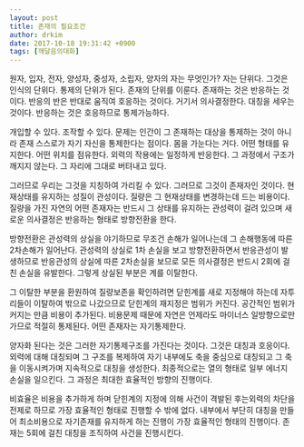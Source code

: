 ```yaml
---
layout: post
title: 존재의 필요조건
author: drkim
date: 2017-10-18 19:31:42 +0900
tags: [깨달음의대화]
---
```

원자, 입자, 전자, 양성자, 중성자, 소립자, 양자의 자는 무엇인가? 자는 단위다. 그것은 인식의 단위다. 통제의 단위가 된다. 존재의 단위를 이룬다. 존재하는 것은 반응하는 것이다. 반응의 반은 반대로 움직여 호응하는 것이다. 거기서 의사결정한다. 대칭을 세우는 것이다. 반응하는 것은 호응하므로 통제가능하다. 

  


개입할 수 있다. 조작할 수 있다. 문제는 인간이 그 존재하는 대상을 통제하는 것이 아니라 존재 스스로가 자기 자신을 통제한다는 점이다. 몸을 가눈다는 거다. 어떤 형태를 유지한다. 어떤 위치를 점유한다. 외력의 작용에는 일정하게 반응한다. 그 과정에서 구조가 깨지지 않는다. 그 자리에 그대로 버텨내고 있다.

  


그러므로 우리는 그것을 지칭하여 가리킬 수 있다. 그러므로 그것이 존재자인 것이다. 현재상태를 유지하는 성질이 관성이다. 질량은 그 현재상태를 변경하는데 드는 비용이다. 질량을 가진 자연의 어떤 존재자는 반드시 그 상태를 유지하는 관성력이 걸려 있으며 새로운 의사결정은 반응하는 형태로 방향전환을 한다. 

  


방향전환은 관성력의 상실을 야기하므로 무조건 손해가 일어나는데 그 손해행동에 따른 2차손해가 일어난다. 관성력의 상실로 1차 손실을 보고 방향전환하면서 반응관성이 발생하므로 반응관성의 상실에 따른 2차손실을 보므로 모든 의사결정은 반드시 2회에 걸친 손실을 유발한다. 그렇게 상실된 부분은 계를 이탈한다. 

  


그 이탈한 부분을 환원하여 질량보존을 확인하려면 닫힌계를 새로 지정해야 하는데 자투리들이 이탈하여 밖으로 나갔으므로 닫힌계의 재지정은 범위가 커진다. 공간적인 범위가 커지는 만큼 비용이 추가된다. 비용문제 때문에 자연은 언제라도 마이너스 일방향으로만 가므로 적절히 통제된다. 어떤 존재자는 자기통제한다.

  


양자화 된다는 것은 그러한 자기통제구조를 가진다는 것이다. 그것은 대칭과 호응이다. 외력에 대해 대칭되며 그 구조를 복제하여 자기 내부에도 축을 중심으로 대칭되고 그 축을 이동시켜가며 지속적으로 대칭을 생성한다. 최종적으로는 열의 형태로 일부 에너지 손실을 일으킨다. 그 과정은 최대한 효율적인 방향의 진행이다. 

  


비효율은 비용을 추가하게 하며 닫힌계의 지정에 의해 사건이 격발된 후는외력의 차단을 전제로 하므로 가장 효율적인 형태로 진행할 수 밖에 없다. 내부에서 부단히 대칭을 만들어 최소비용으로 자기존재를 유지하게 하는 진행이 가장 효율적인 형태의 진행이다. 존재는 5회에 걸친 대칭을 조직하여 사건을 진행시킨다.
